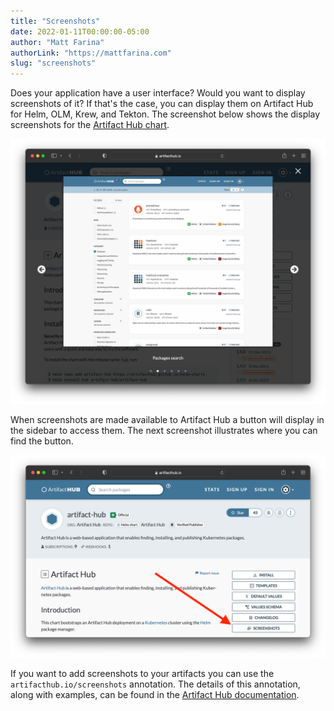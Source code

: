 ```yaml
---
title: "Screenshots"
date: 2022-01-11T00:00:00-05:00
author: "Matt Farina"
authorLink: "https://mattfarina.com"
slug: "screenshots"
---
```


Does your application have a user interface? Would you want to display screenshots of it? If that's the case, you can display them on Artifact Hub for Helm, OLM, Krew, and Tekton. The screenshot below shows the display screenshots for the [Artifact Hub chart](https://artifacthub.io/packages/helm/artifact-hub/artifact-hub).

![Artifact Hub screenshots](display.png)

When screenshots are made available to Artifact Hub a button will display in the sidebar to access them.<!--more--> The next screenshot illustrates where you can find the button.

![Artifact Hub screenshots button](page.png)

If you want to add screenshots to your artifacts you can use the `artifacthub.io/screenshots` annotation. The details of this annotation, along with examples, can be found in the [Artifact Hub documentation](https://artifacthub.io/docs).